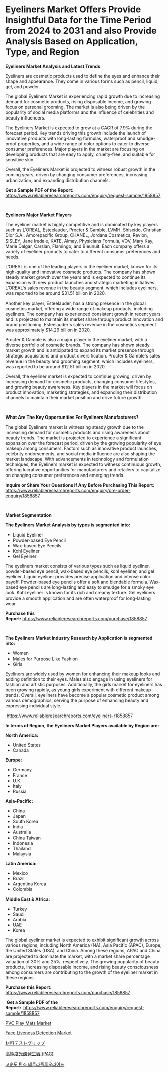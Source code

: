 <p><h1>Eyeliners Market Offers Provide Insightful Data for the Time Period from 2024 to 2031 and also Provide Analysis Based on Application, Type, and Region</h1></p><p><strong>Eyeliners Market Analysis and Latest Trends</strong></p>
<p><p>Eyeliners are cosmetic products used to define the eyes and enhance their shape and appearance. They come in various forms such as pencil, liquid, gel, and powder.</p><p>The global Eyeliners Market is experiencing rapid growth due to increasing demand for cosmetic products, rising disposable income, and growing focus on personal grooming. The market is also being driven by the popularity of social media platforms and the influence of celebrities and beauty influencers.</p><p>The Eyeliners Market is expected to grow at a CAGR of 7.9% during the forecast period. Key trends driving this growth include the launch of innovative products with long-lasting formulas, waterproof and smudge-proof properties, and a wide range of color options to cater to diverse consumer preferences. Major players in the market are focusing on developing products that are easy to apply, cruelty-free, and suitable for sensitive skin.</p><p>Overall, the Eyeliners Market is projected to witness robust growth in the coming years, driven by changing consumer preferences, increasing urbanization, and expanding distribution channels.</p></p>
<p><strong>Get a Sample PDF of the Report:&nbsp;</strong> <a href="https://www.reliableresearchreports.com/enquiry/request-sample/1858857">https://www.reliableresearchreports.com/enquiry/request-sample/1858857</a></p>
<p>&nbsp;</p>
<p><strong>Eyeliners Major Market Players</strong></p>
<p><p>The eyeliner market is highly competitive and is dominated by key players such as L’OREAL, Esteelauder, Procter & Gamble, LVMH, Shiseido, Christian Dior S.A., Amorepacific Group, CHANEL, Jordana Cosmetics, Revlon, SISLEY, Jane Iredale, KATE, Almay, Physicians Formula, VOV, Mary Kay, Marie Dalgar, Carslan, Flamingo, and Bleunuit. Each company offers a variety of eyeliner products to cater to different consumer preferences and needs.</p><p>L’OREAL is one of the leading players in the eyeliner market, known for its high-quality and innovative cosmetic products. The company has shown steady market growth over the years and is expected to continue its expansion with new product launches and strategic marketing initiatives. L’OREAL's sales revenue in the beauty segment, which includes eyeliners, was reported to be around $31.51 billion in 2020.</p><p>Another key player, Esteelauder, has a strong presence in the global cosmetics market, offering a wide range of makeup products, including eyeliners. The company has experienced consistent growth in recent years and is projected to maintain its market share through product innovation and brand positioning. Esteelauder's sales revenue in the cosmetics segment was approximately $14.29 billion in 2020.</p><p>Procter & Gamble is also a major player in the eyeliner market, with a diverse portfolio of cosmetic brands. The company has shown steady market growth and is anticipated to expand its market presence through strategic acquisitions and product diversification. Procter & Gamble's sales revenue in the beauty and grooming segment, which includes eyeliners, was reported to be around $12.51 billion in 2020.</p><p>Overall, the eyeliner market is expected to continue growing, driven by increasing demand for cosmetic products, changing consumer lifestyles, and growing beauty awareness. Key players in the market will focus on product innovation, marketing strategies, and expanding their distribution channels to maintain their market position and drive future growth.</p></p>
<p>&nbsp;</p>
<p><strong>What Are The Key Opportunities For Eyeliners Manufacturers?</strong></p>
<p><p>The global Eyeliners market is witnessing steady growth due to the increasing demand for cosmetic products and rising awareness about beauty trends. The market is projected to experience a significant expansion over the forecast period, driven by the growing popularity of eye makeup among consumers. Factors such as innovative product launches, celebrity endorsements, and social media influence are also shaping the market landscape. With advancements in technology and formulation techniques, the Eyeliners market is expected to witness continuous growth, offering lucrative opportunities for manufacturers and retailers to capitalize on changing consumer preferences and emerging trends.</p></p>
<p><strong>Inquire or Share Your Questions If Any Before Purchasing This Report:</strong> <a href="https://www.reliableresearchreports.com/enquiry/pre-order-enquiry/1858857">https://www.reliableresearchreports.com/enquiry/pre-order-enquiry/1858857</a></p>
<p>&nbsp;</p>
<p><strong>Market Segmentation</strong></p>
<p><strong>The Eyeliners Market Analysis by types is segmented into:</strong></p>
<p><ul><li>Liquid Eyeliner</li><li>Powder-based Eye Pencil</li><li>Wax-based Eye Pencils</li><li>Kohl Eyeliner</li><li>Gel Eyeiner</li></ul></p>
<p><p>The eyeliners market consists of various types such as liquid eyeliner, powder-based eye pencil, wax-based eye pencils, kohl eyeliner, and gel eyeliner. Liquid eyeliner provides precise application and intense color payoff. Powder-based eye pencils offer a soft and blendable formula. Wax-based eye pencils are long-lasting and easy to smudge for a smoky eye look. Kohl eyeliner is known for its rich and creamy texture. Gel eyeliners provide a smooth application and are often waterproof for long-lasting wear.</p></p>
<p><strong>Purchase this Report:&nbsp;</strong><a href="https://www.reliableresearchreports.com/purchase/1858857">https://www.reliableresearchreports.com/purchase/1858857</a></p>
<p>&nbsp;</p>
<p><strong>The Eyeliners Market Industry Research by Application is segmented into:</strong></p>
<p><ul><li>Women</li><li>Males for Purpose Like Fashion</li><li>Girls</li></ul></p>
<p><p>Eyeliners are widely used by women for enhancing their makeup looks and adding definition to their eyes. Males also engage in using eyeliners for fashion and artistic purposes. Additionally, the girls market for eyeliners has been growing rapidly, as young girls experiment with different makeup trends. Overall, eyeliners have become a popular cosmetic product among various demographics, serving the purpose of enhancing beauty and expressing individual style.</p></p>
<p><a href="https://www.reliableresearchreports.com/eyeliners-r1858857">&nbsp;https://www.reliableresearchreports.com/eyeliners-r1858857</a></p>
<p><strong>In terms of Region, the Eyeliners Market Players available by Region are:</strong></p>
<p>
    <p> <strong> North America: </strong>
        <ul>
            <li>United States</li>
            <li>Canada</li>
        </ul>
        </p> 
    <p> <strong> Europe: </strong>
        <ul>
            <li>Germany</li>
            <li>France</li>
            <li>U.K.</li>
            <li>Italy</li>
            <li>Russia</li>
        </ul>
        </p> 
    <p> <strong> Asia-Pacific: </strong>
        <ul>
            <li>China</li>
            <li>Japan</li>
            <li>South Korea</li>
            <li>India</li>
            <li>Australia</li>
            <li>China Taiwan</li>
            <li>Indonesia</li>
            <li>Thailand</li>
            <li>Malaysia</li>
        </ul>
        </p> 
    <p> <strong> Latin America: </strong>
        <ul>
            <li>Mexico</li>
            <li>Brazil</li>
            <li>Argentina Korea</li>
            <li>Colombia</li>
        </ul>
        </p> 
    <p> <strong> Middle East & Africa: </strong>
        <ul>
            <li>Turkey</li>
            <li>Saudi</li>
            <li>Arabia</li>
            <li>UAE</li>
            <li>Korea</li>
        </ul>
    </p>
    </p>
<p><p>The global eyeliner market is expected to exhibit significant growth across various regions, including North America (NA), Asia Pacific (APAC), Europe, the United States (USA), and China. Among these regions, APAC and China are projected to dominate the market, with a market share percentage valuation of 30% and 25%, respectively. The growing popularity of beauty products, increasing disposable income, and rising beauty consciousness among consumers are contributing to the growth of the eyeliner market in these regions.</p></p>
<p><strong>Purchase this Report: </strong><a href="https://www.reliableresearchreports.com/purchase/1858857">https://www.reliableresearchreports.com/purchase/1858857</a></p>
<p>&nbsp;<strong>Get a Sample PDF of the Report:&nbsp;&nbsp;</strong><a href="https://www.reliableresearchreports.com/enquiry/request-sample/1858857">https://www.reliableresearchreports.com/enquiry/request-sample/1858857</a></p>
<p><strong></strong></p>
<p><p><a href="https://github.com/okotobwrhuteie/Market-Research-Report-List-3/blob/main/pvc-play-mats-market.md">PVC Play Mats Market</a></p><p><a href="https://github.com/myacatherineblakecaczo9vcsw/Market-Research-Report-List-3/blob/main/face-liveness-detection-market.md">Face Liveness Detection Market</a></p><p><a href="https://github.com/roulaayoub-saad/Market-Research-Report-List-1/blob/main/5427562141889.md">材料テストグリップ</a></p><p><a href="https://github.com/schmahlson/Market-Research-Report-List-2/blob/main/7065886141890.md">高純度光酸発生器 (PAG)</a></p><p><a href="https://github.com/johneahan44556754/Market-Research-Report-List-1/blob/main/7426935149720.md">고순도 탄소 테트라플루오라이드</a></p></p>